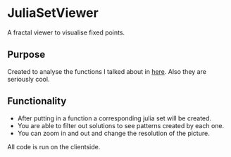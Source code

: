 # JuliaSetViewer
A fractal viewer to visualise fixed points.

## Purpose
Created to analyse the functions I talked about in [here](https://funonabun.tk/BlogPosts/Infinite%20Recursion%20And%20It's%20Limits.html). Also they are seriously cool.

## Functionality
- After putting in a function a corresponding julia set will be created.
- You are able to filter out solutions to see patterns created by each one.
- You can zoom in and out and change the resolution of the picture.

All code is run on the clientside.
